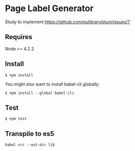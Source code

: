 # Page Label Generator

Study to implement https://github.com/pulibrary/plum/issues/7

## Requires

Node >= 4.2.2

## Install

```
$ npm install
```

You might also want to install babel-cli globally:

```
$ npm install --global babel-cli
```

## Test

```
$ npm test
```

## Transpile to es5

```
babel src --out-dir lib
```
